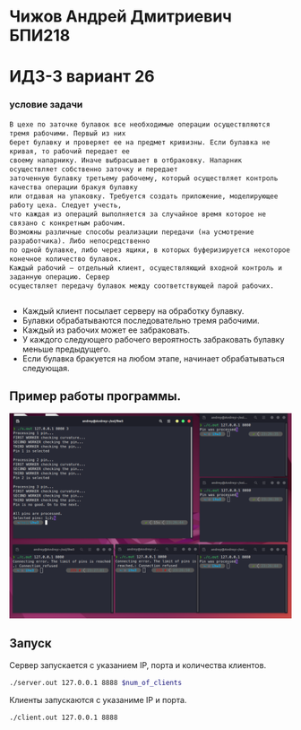 # Чижов Андрей Дмитриевич БПИ218
# ИДЗ-3 вариант 26
### условие задачи
```text
В цехе по заточке булавок все необходимые операции осуществляются тремя рабочими. Первый из них 
берет булавку и проверяет ее на предмет кривизны. Если булавка не кривая, то рабочий передает ее 
своему напарнику. Иначе выбрасывает в отбраковку. Напарник осуществляет собственно заточку и передает 
заточенную булавку третьему рабочему, который осуществляет контроль качества операции бракуя булавку 
или отдавая на упаковку. Требуется создать приложение, моделирующее работу цеха. Следует учесть, 
что каждая из операций выполняется за случайное время которое не связано с конкретным рабочим. 
Возможны различные способы реализации передачи (на усмотрение разработчика). Либо непосредственно
по одной булавке, либо через ящики, в которых буферизируется некоторое конечное количество булавок.
Каждый рабочий — отдельный клиент, осуществляющий входной контроль и заданную операцию. Сервер
осуществляет передачу булавок между соответствующей парой рабочих.

```
##
* Каждый клиент посылает серверу на обработку булавку.
* Булавки обрабатываются последовательно тремя рабочими.
* Каждый из рабочих может ее забраковать. 
* У каждого следующего рабочего вероятность забраковать булавку меньше предыдущего.
* Если булавка бракуется на любом этапе, начинает обрабатываться следующая.
## Пример работы программы.
![](screenshot.png)
## Запуск
Сервер запускается с указанием IP, порта и количества клиентов.
```bash
./server.out 127.0.0.1 8888 $num_of_clients
```
Клиенты запускаются с указаниме IP и порта.
```bash
./client.out 127.0.0.1 8888
```

